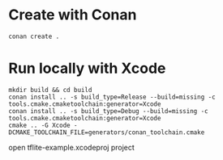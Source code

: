 # Create with Conan

```
conan create .
```

# Run locally with Xcode

```
mkdir build && cd build
conan install .. -s build_type=Release --build=missing -c tools.cmake.cmaketoolchain:generator=Xcode
conan install .. -s build_type=Debug --build=missing -c tools.cmake.cmaketoolchain:generator=Xcode
cmake .. -G Xcode -DCMAKE_TOOLCHAIN_FILE=generators/conan_toolchain.cmake
```

open tflite-example.xcodeproj project
